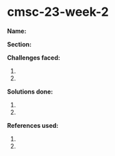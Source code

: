 # cmsc-23-week-2

**Name:**

**Section:**

**Challenges faced:**

1.
2.

**Solutions done:**

1.
2.

**References used:**

1.
2.
